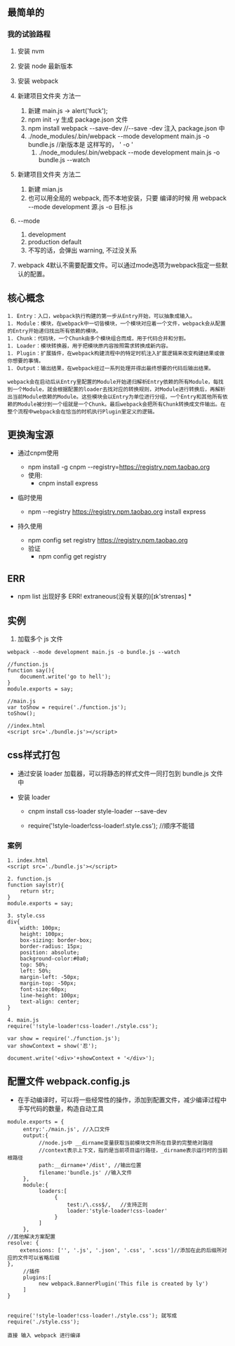 ## 最简单的
### 我的试验路程
1. 安装 nvm

1. 安装 node 最新版本

1. 安装 webpack

1. 新建项目文件夹   方法一
    1. 新建 main.js →   alert('fuck');
    1. npm init -y  生成 package.json 文件
    1. npm install webpack --save-dev   //--save -dev 注入 package.json 中
    1. ./node_modules/.bin/webpack --mode development main.js -o bundle.js   //新版本是 这样写的， ' -o '
        1. ./node_modules/.bin/webpack --mode development main.js -o bundle.js --watch

1. 新建项目文件夹   方法二
    1. 新建 mian.js 
    1. 也可以用全局的 webpack, 而不本地安装，只要 编译的时候 用 webpack --mode development 源.js -o 目标.js



1. --mode
    1. development
    1. production   default
    1. 不写的话，会弹出 warning, 不过没关系


1. webpack 4默认不需要配置文件。可以通过mode选项为webpack指定一些默认的配置。



## 核心概念
    1. Entry：入口，webpack执行构建的第一步从Entry开始，可以抽象成输入。
    1. Module：模块，在webpack中一切皆模块，一个模块对应着一个文件，webpack会从配置的Entry开始递归找出所有依赖的模块。
    1. Chunk：代码块，一个Chunk由多个模块组合而成，用于代码合并和分割。
    1. Loader：模块转换器，用于把模块原内容按照需求转换成新内容。
    1. Plugin：扩展插件，在webpack构建流程中的特定时机注入扩展逻辑来改变构建结果或做你想要的事情。
    1. Output：输出结果，在webpack经过一系列处理并得出最终想要的代码后输出结果。

    webpack会在启动后从Entry里配置的Module开始递归解析Entry依赖的所有Module，每找到一个Module，就会根据配置的loader去找对应的转换规则，对Module进行转换后，再解析出当前Module依赖的Module。这些模块会以Entry为单位进行分组，一个Entry和其他所有依赖的Module被分到一个组就是一个Chunk。最后webpack会把所有Chunk转换成文件输出。在整个流程中webpack会在恰当的时机执行Plugin里定义的逻辑。



## 更换淘宝源
* 通过cnpm使用
    * npm install -g cnpm --registry=https://registry.npm.taobao.org
    * 使用:
        * cnpm install express

* 临时使用
    * npm --registry https://registry.npm.taobao.org install express

* 持久使用
    * npm config set registry https://registry.npm.taobao.org
    * 验证
        * npm config get registry



## ERR
* npm list 出现好多 ERR! extraneous(没有关联的)[ɪk'strenɪəs]
    * 




## 实例
1. 加载多个 js 文件

```
webpack --mode development main.js -o bundle.js --watch

//function.js
function say(){
    document.write('go to hell');
}
module.exports = say;

//main.js
var toShow = require('./function.js');
toShow();

//index.html
<script src='./bundle.js'></script>
```


## css样式打包
* 通过安装 loader 加载器，可以将静态的样式文件一同打包到 bundle.js 文件中

* 安装 loader
    * cnpm install css-loader style-loader  --save-dev

    * require('!style-loader!css-loader!.style.css');   //顺序不能错

### 案例
```
1. index.html
<script src='./bundle.js'></script>

2. function.js
function say(str){
    return str;
}
module.exports = say;

3. style.css
div{
    width: 100px;
    height: 100px;
    box-sizing: border-box;
    border-radius: 15px;
    position: absolute;
    background-color:#0a0;
    top: 50%;
    left: 50%;
    margin-left: -50px;
    margin-top: -50px;
    font-size:60px;
    line-height: 100px;
    text-align: center;
}

4. main.js
require('!style-loader!css-loader!./style.css');

var show = require('./function.js');
var showContext = show('忍');

document.write('<div>'+showContext + '</div>');
```


## 配置文件 webpack.config.js
* 在手动编译时，可以将一些经常性的操作，添加到配置文件，减少编译过程中手写代码的数量，构造自动工具

```
module.exports = {
     entry:'./main.js', //入口文件
     output:{
          //node.js中 __dirname变量获取当前模块文件所在目录的完整绝对路径 
          //context表示上下文，指的是当前项目运行路径，_dirname表示运行时的当前根路径
          path:__dirname+'/dist', //输出位置
          filename:'bundle.js' //输入文件
     },
     module:{
          loaders:[
               {
                   test:/\.css$/,   //支持正则
                   loader:'style-loader!css-loader' 
               }
          ]
     },
//其他解决方案配置
resolve: {
    extensions: ['', '.js', '.json', '.css', '.scss']//添加在此的后缀所对应的文件可以省略后缀
},
     //插件
     plugins:[
          new webpack.BannerPlugin('This file is created by ly')
     ]
}


require('!style-loader!css-loader!./style.css'); 就写成
require('./style.css');

直接 输入 webpack 进行编译
```







